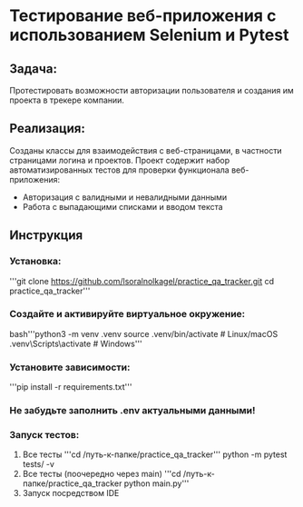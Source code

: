 # Тестирование веб-приложения с использованием Selenium и Pytest

## Задача:

Протестировать возможности авторизации пользователя и создания им проекта в трекере компании. 

## Реализация:

Созданы классы для взаимодействия с веб-страницами, в частности страницами логина и проектов.
Проект содержит набор автоматизированных тестов для проверки функционала веб-приложения:

- Авторизация с валидными и невалидными данными
- Работа с выпадающими списками и вводом текста

## Инструкция
### Установка:
'''git clone https://github.com/lsoralnolkagel/practice_qa_tracker.git 
cd practice_qa_tracker'''

### Создайте и активируйте виртуальное окружение:
bash'''python3 -m venv .venv
source .venv/bin/activate  # Linux/macOS
.venv\Scripts\activate    # Windows'''

### Установите зависимости:
'''pip install -r requirements.txt'''

### Не забудьте заполнить .env актуальными данными!

### Запуск тестов:
1. Все тесты
   '''cd /путь-к-папке/practice_qa_tracker'''
python -m pytest tests/ -v
2. Все тесты (поочередно через main)
   '''cd /путь-к-папке/practice_qa_tracker
   python main.py'''
3. Запуск посредством IDE
   
